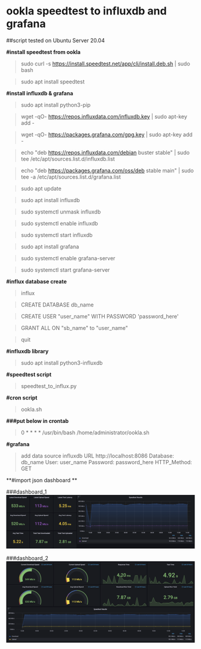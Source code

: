 # ookla speedtest to influxdb and grafana

##script tested on Ubuntu Server 20.04


**#install speedtest from ookla**

> sudo curl -s https://install.speedtest.net/app/cli/install.deb.sh | sudo bash

> sudo apt install speedtest

**#install influxdb & grafana**

> sudo apt install python3-pip

> wget -qO- https://repos.influxdata.com/influxdb.key | sudo apt-key add -

> wget -qO- https://packages.grafana.com/gpg.key | sudo apt-key add -

> echo "deb https://repos.influxdata.com/debian buster stable" | sudo tee /etc/apt/sources.list.d/influxdb.list

> echo "deb https://packages.grafana.com/oss/deb stable main" | sudo tee -a /etc/apt/sources.list.d/grafana.list

> sudo apt update

> sudo apt install influxdb

> sudo systemctl unmask influxdb

> sudo systemctl enable influxdb

> sudo systemctl start influxdb

> sudo apt install grafana

> sudo systemctl enable grafana-server

> sudo systemctl start grafana-server

**#influx database create**

> influx 

> CREATE DATABASE db_name

> CREATE USER "user_name" WITH PASSWORD 'password_here'

> GRANT ALL ON "sb_name" to "user_name"

> quit

**#influxdb library**

> sudo apt install python3-influxdb

**#speedtest script**

> speedtest_to_influx.py

**#cron script**

> ookla.sh

**###put below in crontab**

> 0 * * * *       /usr/bin/bash /home/administrator/ookla.sh

**#grafana**

> add data source influxdb
> URL http://localhost:8086
> Database: db_name
> User: user_name
> Password: password_here
> HTTP_Method: GET

**#import json dashboard
**

###dashboard_1
![This is an image](https://github.com/abemin/speedtest/blob/main/dashboard_1.png)

###dashboard_2
![This is an image](https://github.com/abemin/speedtest/blob/main/dashboard_2.png)
